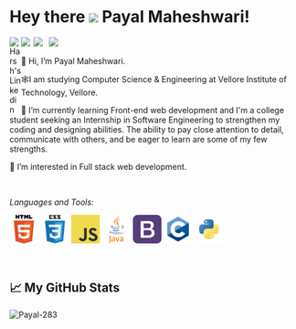 # Hey there <img src="https://media.giphy.com/media/hvRJCLFzcasrR4ia7z/giphy.gif" width="25px"> Payal Maheshwari! 
<a href="https://www.linkedin.com/in/payal-maheshwari-86a3521bb/">
  <img align="left" alt="Harsh's Linkedin" width="20px" src="https://raw.githubusercontent.com/peterthehan/peterthehan/master/assets/linkedin.svg" />
</a>
<a href="https://www.instagram.com/_.paaayal/">
  <img align="left"  width="22px" src="http://assets.stickpng.com/images/580b57fcd9996e24bc43c521.png" />
  
  <a href="mailto:payal.maheshwari2020@vitstudent.ac.in">
  <img align="left"  width="27px" src="https://www.freepnglogos.com/uploads/logo-gmail-png/logo-gmail-png-contact-machine-learning-phd-student-reasoning-and-25.png" />
  

</a>




![](https://visitor-badge.glitch.me/badge?page_id=Payal-283.Payal-283)


👋 Hi, I’m Payal Maheshwari.

🕸I am studying Computer Science & Engineering at Vellore Institute of Technology, Vellore.

🌱 I’m currently learning Front-end web development and I'm a college student seeking an Internship in Software Engineering to strengthen my coding and designing abilities. The ability to pay close attention to detail, communicate with others, and be eager to learn are some of my few strengths.

👀 I’m interested in Full stack web development.


 <br>


*Languages and Tools:*  

<code><img height="50" src="https://raw.githubusercontent.com/github/explore/80688e429a7d4ef2fca1e82350fe8e3517d3494d/topics/html/html.png"></code>
<code><img height="50" src="https://raw.githubusercontent.com/github/explore/80688e429a7d4ef2fca1e82350fe8e3517d3494d/topics/css/css.png"></code>
<code><img height="50" src="https://raw.githubusercontent.com/github/explore/80688e429a7d4ef2fca1e82350fe8e3517d3494d/topics/javascript/javascript.png"></code>
<code><img height="50" src="https://raw.githubusercontent.com/github/explore/80688e429a7d4ef2fca1e82350fe8e3517d3494d/topics/java/java.png"></code>
<code><img height="50" src="https://raw.githubusercontent.com/github/explore/80688e429a7d4ef2fca1e82350fe8e3517d3494d/topics/bootstrap/bootstrap.png"></code>
<code><img height="50" src="https://raw.githubusercontent.com/github/explore/80688e429a7d4ef2fca1e82350fe8e3517d3494d/topics/c/c.png"></code>
<code><img height="50" src="https://raw.githubusercontent.com/github/explore/80688e429a7d4ef2fca1e82350fe8e3517d3494d/topics/python/python.png"></code>



<br>

 
## 📈 My GitHub Stats

<p align="left"> <img src="https://github-readme-stats.vercel.app/api?username=Payal-283&show_icons=true&theme=gotham" alt="Payal-283" />
